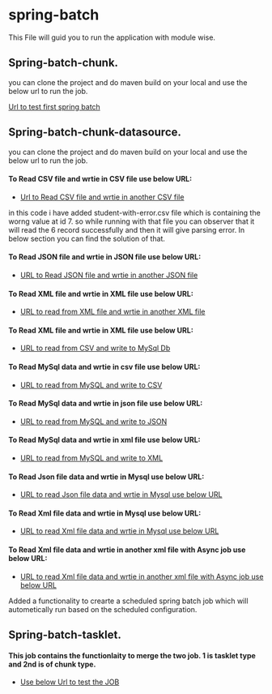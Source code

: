# spring-batch
This File will guid you to run the application with module wise.
## Spring-batch-chunk.
you can clone the project and do maven build on your local and use the below url to run the job.

  [Url to test first spring batch](http://localhost:8080/api/job/start/myChunkjob)

## Spring-batch-chunk-datasource.
you can clone the project and do maven build on your local and use the below url to run the job.
#### To Read CSV file and wrtie in CSV file use below URL:
 
  - [Url to Read CSV file and wrtie in another CSV file](http://localhost:8080/api/job/start/csv/csvChunkjob)

in this code i have added student-with-error.csv file which is containing the worng value at id 7. so while running with that file you can observer that it will read the 6 record successfully and then it will give parsing error. In below section you can find the solution of that.
    
#### To Read JSON file and wrtie in JSON file use below URL:

  - [URL to Read JSON file and wrtie in another JSON file](http://localhost:8080/api/job/start/json/jsonChunkjob)

   
#### To Read XML file and wrtie in XML file use below URL:

  - [URL to read from XML file and wrtie in another XML file ](http://localhost:8080/api/job/start/xml/xmlChunkjob)
   

#### To Read XML file and wrtie in XML file use below URL:

  - [URL to read from CSV and write to MySql Db ](http://localhost:8080/api/job/start/csv_to_jdbc/csvToJdbcChunkjob)

 
#### To Read MySql data and wrtie in csv file use below URL:

  - [URL to read from MySQL and write to CSV ](http://localhost:8080/api/job/start/jdbc_to_csv/JdbcToCsvChunkjob)

#### To Read MySql data and wrtie in json file use below URL:

  - [URL to read from MySQL and write to JSON ](http://localhost:8080/api/job/start/jdbc_to_json/JdbcToJsonChunkjob)

#### To Read MySql data and wrtie in xml file use below URL:

  - [URL to read from MySQL and write to XML ](http://localhost:8080/api/job/start/jdbc_to_xml/JdbcToXmlChunkjob)

#### To Read Json file data and wrtie in Mysql use below URL:

  - [URL to read Json file data and wrtie in Mysql use below URL](http://localhost:8080/api/job/start/json_to_jdbc/JsonToJdbcChunkjob)

 #### To Read Xml file data and wrtie in Mysql use below URL:

  - [URL to read Xml file data and wrtie in Mysql use below URL](http://localhost:8080/api/job/start/xml_to_jdbc/XmlToJdbcChunkjob)   

 #### To Read Xml file data and wrtie in another xml file with Async job use below URL:

  - [URL to read Xml file data and wrtie in another xml file with Async job use below URL](http://localhost:8080/api/job/start/async/xmlChunkjob)

Added a functionality to crearte a scheduled spring batch job which will autometically run based on the scheduled configuration.

## Spring-batch-tasklet.

#### This job contains the functionlaity to merge the two job. 1 is tasklet type and 2nd is of chunk type.
- [Use below Url to test the JOB](http://localhost:8080/api/job/start/firstJob)


